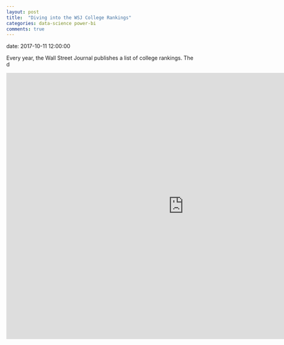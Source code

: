 ```yaml
---
layout: post
title:  "Diving into the WSJ College Rankings"
categories: data-science power-bi
comments: true
---
```


date:   2017-10-11 12:00:00

Every year, the Wall Street Journal publishes a list of college rankings. The d

<iframe width="933" height="700" src="https://app.powerbi.com/view?r=eyJrIjoiYWM3MmYzODktNmMwNi00NjQ3LWFlY2QtY2I3MWMxN2JiY2NkIiwidCI6ImJhNWE3ZjM5LWUzYmUtNGFiMy1iNDUwLTY3ZmE4MGZhZWNhZCIsImMiOjN9" frameborder="0" allowFullScreen="true"></iframe>